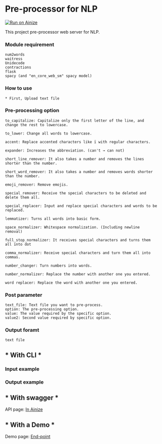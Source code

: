 # Pre-processor for NLP

[![Run on Ainize](https://ainize.ai/images/run_on_ainize_button.svg)](https://ainize.web.app/redirect?git_repo=https://github.com/fpem123/pre-processor)

This project pre-processor web server for NLP.

### Module requirement

    num2words
    waitress
    Unidecode
    contractions
    flask
    spacy (and "en_core_web_sm" spacy model)


### How to use

    * First, Upload text file


### Pre-processing option

    
    to_capitalize: Capitalize only the first letter of the line, and change the rest to lowercase.
    
    to_lower: Change all words to lowercase.
    
    accent: Replace accented characters like ï with regular characters.
    
    expander: Increases the abbreviation. (can't → can not)
    
    short_line_remover: It also takes a number and removes the lines shorter than the number.
    
    short_word_remover: It also takes a number and removes words shorter than the number.
    
    emoji_remover: Remove emojis.
    
    special_remover: Receive the special characters to be deleted and delete them all.
    
    special_replacer: Input and replace special characters and words to be replaced.
    
    lemmatizer: Turns all words into basic form.
    
    space_normalizer: Whitespace normalization. (Including newline removal)
    
    full_stop_normalizer: It receives special characters and turns them all into dot
    
    comma_normalizer: Receive special characters and turn them all into commas.
    
    number_changer: Turn numbers into words.
    
    number_normalizer: Replace the number with another one you entered.

    word replacer: Replace the word with another one you entered.


### Post parameter

    text_file: Text file you want to pre-process.
    option: The pre-processing option.
    value: The value required by the specific option.
    value2: Second value required by specific option.

### Output foramt

    text file


## * With CLI *

### Input example

    

### Output example

    

## * With swagger *

API page: [In Ainize](https://ainize.ai/fpem123/pre-processor?branch=master)

## * With a Demo *

Demo page: [End-point](https://master-pre-processor-fpem123.endpoint.ainize.ai/)
